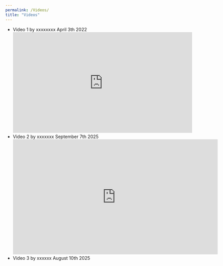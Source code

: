 ```yaml
---
permalink: /Videos/
title: "Videos"
---
```


- Video 1 by xxxxxxxx April 3th 2022
  <iframe width="560" height="315" src="https://www.youtube.com/embed/v1E4YKQ2RZ0?si=V8wtLms2qQBH0Vae" title="YouTube video player" frameborder="0" allow="accelerometer; autoplay; clipboard-write; encrypted-media; gyroscope; picture-in-picture; web-share" referrerpolicy="strict-origin-when-cross-origin" allowfullscreen></iframe>     
- Video 2 by xxxxxxx September 7th 2025
  <iframe src="https://rmiteduau-my.sharepoint.com/personal/s3942274_student_rmit_edu_au/_layouts/15/embed.aspx?UniqueId=ca1b78da-fa01-42b2-b244-9e6c93e22987&embed=%7B%22af%22%3Atrue%2C%22ust%22%3Atrue%7D&referrer=StreamWebApp&referrerScenario=EmbedDialog.Create" width="640" height="360" frameborder="0" scrolling="no" allowfullscreen title="7ecc7b9669dd41fa8720df260f1371f2.mp4"></iframe>
- Video 3 by xxxxxx August 10th 2025
